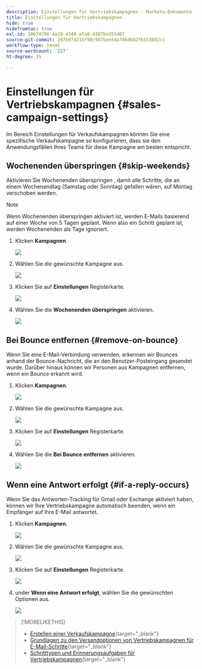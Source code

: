 ```yaml
---
description: Einstellungen für Vertriebskampagnen - Marketo-Dokumente - Produktdokumentation
title: Einstellungen für Vertriebskampagnen
hide: true
hidefromtoc: true
exl-id: 30674296-4a29-4349-afa8-4307be355d07
source-git-commit: 297b97d215f98c987bee5da7d6db82f6153602cc
workflow-type: tm+mt
source-wordcount: '227'
ht-degree: 1%

---
```


# Einstellungen für Vertriebskampagnen {#sales-campaign-settings}

Im Bereich Einstellungen für Verkaufskampagnen können Sie eine spezifische Verkaufskampagne so konfigurieren, dass sie den Anwendungsfällen Ihres Teams für diese Kampagne am besten entspricht.

## Wochenenden überspringen {#skip-weekends}

Aktivieren Sie Wochenenden überspringen , damit alle Schritte, die an einem Wochenendtag (Samstag oder Sonntag) gefallen wären, auf Montag verschoben werden.

>[!NOTE]
>
>Wenn Wochenenden überspringen aktiviert ist, werden E-Mails basierend auf einer Woche von 5 Tagen geplant. Wenn also ein Schritt geplant ist, werden Wochenenden als Tage ignoriert.

1. Klicken **Kampagnen**.

   ![](assets/sales-campaign-settings-1.png)

1. Wählen Sie die gewünschte Kampagne aus.

   ![](assets/sales-campaign-settings-2.png)

1. Klicken Sie auf **Einstellungen** Registerkarte.

   ![](assets/sales-campaign-settings-3.png)

1. Wählen Sie die **Wochenenden überspringen** aktivieren.

   ![](assets/sales-campaign-settings-4.png)

## Bei Bounce entfernen {#remove-on-bounce}

Wenn Sie eine E-Mail-Verbindung verwenden, erkennen wir Bounces anhand der Bounce-Nachricht, die an den Benutzer-Posteingang gesendet wurde. Darüber hinaus können wir Personen aus Kampagnen entfernen, wenn ein Bounce erkannt wird.

1. Klicken **Kampagnen**.

   ![](assets/sales-campaign-settings-5.png)

1. Wählen Sie die gewünschte Kampagne aus.

   ![](assets/sales-campaign-settings-6.png)

1. Klicken Sie auf **Einstellungen** Registerkarte.

   ![](assets/sales-campaign-settings-7.png)

1. Wählen Sie die **Bei Bounce entfernen** aktivieren.

   ![](assets/sales-campaign-settings-8.png)

## Wenn eine Antwort erfolgt {#if-a-reply-occurs}

Wenn Sie das Antworten-Tracking für Gmail oder Exchange aktiviert haben, können wir Ihre Vertriebskampagne automatisch beenden, wenn ein Empfänger auf Ihre E-Mail antwortet.

1. Klicken **Kampagnen**.

   ![](assets/sales-campaign-settings-9.png)

1. Wählen Sie die gewünschte Kampagne aus.

   ![](assets/sales-campaign-settings-10.png)

1. Klicken Sie auf **Einstellungen** Registerkarte.

   ![](assets/sales-campaign-settings-11.png)

1. under **Wenn eine Antwort erfolgt**, wählen Sie die gewünschten Optionen aus.

   ![](assets/sales-campaign-settings-12.png)

>[!MORELIKETHIS]
>
>* [Erstellen einer Verkaufskampagne](/help/marketo/product-docs/marketo-sales-insight/actions/campaigns/create-a-sales-campaign.md){target=&quot;_blank&quot;}
>* [Grundlagen zu den Versandoptionen von Vertriebskampagnen für E-Mail-Schritte](/help/marketo/product-docs/marketo-sales-insight/actions/campaigns/understanding-sales-campaign-send-options-for-email-steps.md){target=&quot;_blank&quot;}
>* [Schritttypen und Erinnerungsaufgaben für Vertriebskampagnen](/help/marketo/product-docs/marketo-sales-insight/actions/campaigns/sales-campaign-step-types-and-reminder-tasks.md){target=&quot;_blank&quot;}

